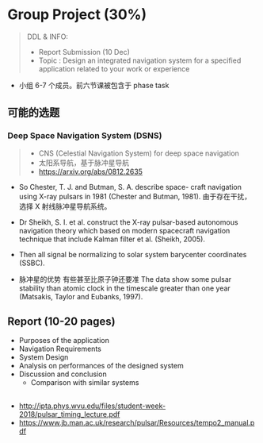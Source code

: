 # Group Project (30%)
> DDL & INFO: 
> - Report Submission (10 Dec)
> - Topic : Design an integrated navigation system for a specified application related to your work or experience

- 小组 6-7 个成员。前六节课被包含于 phase task

## 可能的选题 
### Deep Space Navigation System (DSNS) 
> - CNS (Celestial Navigation System) for deep space navigation
> - 太阳系导航，基于脉冲星导航
> - https://arxiv.org/abs/0812.2635


- So Chester, T. J. and Butman, S. A. describe space- craft navigation using X-ray pulsars in 1981 (Chester and Butman, 1981). 由于存在干扰，选择 X 射线脉冲星导航系统。
- Dr Sheikh, S. I. et al. construct the X-ray pulsar-based autonomous navigation theory which based on modern spacecraft navigation technique that include Kalman filter et al. (Sheikh, 2005).

- Then all signal be normalizing to solar system barycenter coordinates (SSBC).
- 脉冲星的优势 有些甚至比原子钟还要准 The data show some pulsar stability than atomic clock in the timescale greater than one year (Matsakis, Taylor and Eubanks, 1997).


## Report (10-20 pages)
- Purposes of the application
- Navigation Requirements
- System Design
- Analysis on performances of the designed system
- Discussion and conclusion
  - Comparison with similar systems
  
## 
- http://ipta.phys.wvu.edu/files/student-week-2018/pulsar_timing_lecture.pdf
- https://www.jb.man.ac.uk/research/pulsar/Resources/tempo2_manual.pdf